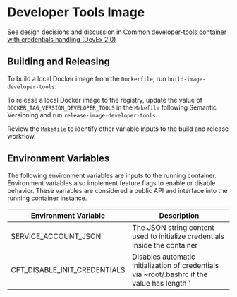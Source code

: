 # Developer Tools Image

See design decisions and discussion in [Common developer-tools container with
credentials handling (DevEx 2.0)][design]

## Building and Releasing

To build a local Docker image from the `Dockerfile`, run `build-image-developer-tools`.

To release a local Docker image to the registry, update the value of `DOCKER_TAG_VERSION_DEVELOPER_TOOLS`
in the `Makefile` following Semantic Versioning and run `release-image-developer-tools`.

Review the `Makefile` to identify other variable inputs to the build and release workflow.

## Environment Variables

The following environment variables are inputs to the running container.
Environment variables also implement feature flags to enable or disable
behavior.  These variables are considered a public API and interface into the
running container instance.

| Environment Variable | Description |
| --- | --- |
| SERVICE_ACCOUNT_JSON | The JSON string content used to initialize credentials inside the container |
| CFT_DISABLE_INIT_CREDENTIALS | Disables automatic initialization of credentials via ~root/.bashrc if the value has length '

[design]: https://github.com/GoogleCloudPlatform/cloud-foundation-toolkit/issues/255
